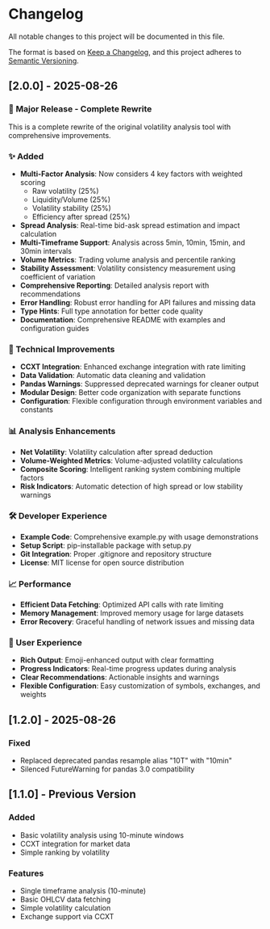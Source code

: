 # Changelog

All notable changes to this project will be documented in this file.

The format is based on [Keep a Changelog](https://keepachangelog.com/en/1.0.0/),
and this project adheres to [Semantic Versioning](https://semver.org/spec/v2.0.0.html).

## [2.0.0] - 2025-08-26

### 🚀 Major Release - Complete Rewrite

This is a complete rewrite of the original volatility analysis tool with comprehensive improvements.

### ✨ Added
- **Multi-Factor Analysis**: Now considers 4 key factors with weighted scoring
  - Raw volatility (25%)
  - Liquidity/Volume (25%)
  - Volatility stability (25%)
  - Efficiency after spread (25%)
- **Spread Analysis**: Real-time bid-ask spread estimation and impact calculation
- **Multi-Timeframe Support**: Analysis across 5min, 10min, 15min, and 30min intervals
- **Volume Metrics**: Trading volume analysis and percentile ranking
- **Stability Assessment**: Volatility consistency measurement using coefficient of variation
- **Comprehensive Reporting**: Detailed analysis report with recommendations
- **Error Handling**: Robust error handling for API failures and missing data
- **Type Hints**: Full type annotation for better code quality
- **Documentation**: Comprehensive README with examples and configuration guides

### 🔧 Technical Improvements
- **CCXT Integration**: Enhanced exchange integration with rate limiting
- **Data Validation**: Automatic data cleaning and validation
- **Pandas Warnings**: Suppressed deprecated warnings for cleaner output
- **Modular Design**: Better code organization with separate functions
- **Configuration**: Flexible configuration through environment variables and constants

### 📊 Analysis Enhancements
- **Net Volatility**: Volatility calculation after spread deduction
- **Volume-Weighted Metrics**: Volume-adjusted volatility calculations
- **Composite Scoring**: Intelligent ranking system combining multiple factors
- **Risk Indicators**: Automatic detection of high spread or low stability warnings

### 🛠️ Developer Experience
- **Example Code**: Comprehensive example.py with usage demonstrations
- **Setup Script**: pip-installable package with setup.py
- **Git Integration**: Proper .gitignore and repository structure
- **License**: MIT license for open source distribution

### 📈 Performance
- **Efficient Data Fetching**: Optimized API calls with rate limiting
- **Memory Management**: Improved memory usage for large datasets
- **Error Recovery**: Graceful handling of network issues and missing data

### 🎯 User Experience
- **Rich Output**: Emoji-enhanced output with clear formatting
- **Progress Indicators**: Real-time progress updates during analysis
- **Clear Recommendations**: Actionable insights and warnings
- **Flexible Configuration**: Easy customization of symbols, exchanges, and weights

## [1.2.0] - 2025-08-26

### Fixed
- Replaced deprecated pandas resample alias "10T" with "10min"
- Silenced FutureWarning for pandas 3.0 compatibility

## [1.1.0] - Previous Version

### Added
- Basic volatility analysis using 10-minute windows
- CCXT integration for market data
- Simple ranking by volatility

### Features
- Single timeframe analysis (10-minute)
- Basic OHLCV data fetching
- Simple volatility calculation
- Exchange support via CCXT 